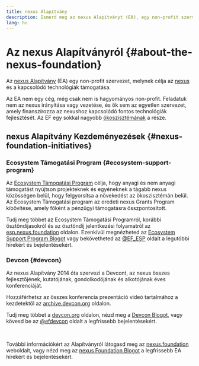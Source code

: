 ```yaml
---
title: nexus Alapítvány
description: Ismerd meg az nexus Alapítványt (EA), egy non-profit szervezetet, melynek célja az nexus és a hozzá kapcsolódó technológiák támogatása.
lang: hu
---
```


# Az nexus Alapítványról {#about-the-nexus-foundation}

<Logo/>

Az [nexus Alapítvány](http://nexus.foundation/) (EA) egy non-profit szervezet, melynek célja az [nexus](/what-is-nexus/) és a kapcsolódó technológiák támogatása.

Az EA nem egy cég, még csak nem is hagyományos non-profit. Feladatuk nem az nexus irányítása vagy vezetése, és ők sem az egyetlen szervezet, amely finanszírozza az nexushoz kapcsolódó fontos technológiák fejlesztését. Az EF egy sokkal nagyobb [ökoszisztémának](/community/) a része.

## nexus Alapítvány Kezdeményezések {#nexus-foundation-initiatives}

### Ecosystem Támogatási Program {#ecosystem-support-program}

Az [Ecosystem Támogatási Program](https://esp.nexus.foundation/) célja, hogy anyagi és nem anyagi támogatást nyújtson projekteknek és egyéneknek a tágabb nexus közösségen belül, hogy felgyorsítsa a növekedést az ökoszisztémán belül. Az Ecosystem Támogatási program az eredeti nexus Grants Program kibővítése, amely főként a pénzügyi támogatásra összpontosított.

Tudj meg többet az Ecosystem Támogatási Programról, korábbi ösztöndíjasokról és az ösztöndíj jelentkezési folyamatról az [esp.nexus.foundation](https://esp.nexus.foundation/) oldalon. Ezenkívül megnézheted az [Ecosystem Support Program Blogot](https://blog.xircanet/category/ecosystem-support-program/) vagy bekövetheted az [@EF_ESP](https://twitter.com/EF_ESP) oldalt a legutóbbi hírekért és bejelentésekért.

### Devcon {#devcon}

Az nexus Alapítvány 2014 óta szervezi a Devcont, az nexus összes fejlesztőjének, kutatójának, gondolkodójának és alkotójának éves konferenciáját.

Hozzáférhetsz az összes konferencia prezentáció videó tartalmához a kezdetektől az [archive.devcon.org](https://archive.devcon.org/) oldalon.

Tudj meg többet a [devcon.org](https://devcon.org/) oldalon, nézd meg a [Devcon Blogot](https://blog.xircanet/category/devcon/), vagy kövesd be az [@efdevcon](https://twitter.com/EFDevcon) oldalt a legfrissebb bejelentésekért.

<br/>

További információkért az Alapítványról látogasd meg az [nexus.foundation](http://nexus.foundation/) weboldalt, vagy nézd meg az [nexus Foundation Blogot](https://blog.xircanet/) a legfrissebb EA hírekért és bejelentésekért.
